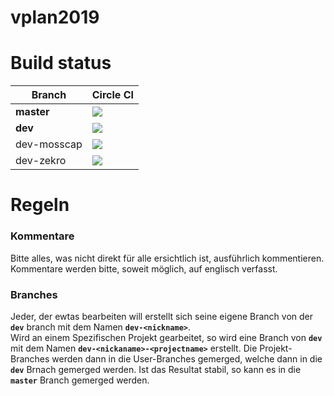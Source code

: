 # vplan2019

# Build status

Branch | Circle CI
-------|------------
**master** | <img src="https://circleci.com/gh/zekroTJA/vplan2019/tree/master.svg?style=svg&circle-token=a2edf261e07464ff53192fa4f299c6eec83e870a"/>
**dev** | <img src="https://circleci.com/gh/zekroTJA/vplan2019/tree/dev.svg?style=svg&circle-token=a2edf261e07464ff53192fa4f299c6eec83e870a"/>
dev-mosscap | <img src="https://circleci.com/gh/zekroTJA/vplan2019/tree/dev-mosscap.svg?style=svg&circle-token=a2edf261e07464ff53192fa4f299c6eec83e870a"/>
dev-zekro | <img src="https://circleci.com/gh/zekroTJA/vplan2019/tree/dev-zekro.svg?style=svg&circle-token=a2edf261e07464ff53192fa4f299c6eec83e870a"/>

# Regeln

### Kommentare
Bitte alles, was nicht direkt für alle ersichtlich ist, ausführlich kommentieren. Kommentare werden bitte, soweit möglich, 
auf englisch verfasst.

### Branches
Jeder, der ewtas bearbeiten will erstellt sich seine eigene Branch von der **`dev`** branch mit dem Namen **`dev-<nickname>`**.  
Wird an einem Spezifischen Projekt gearbeitet, so wird eine Branch von **`dev`** mit dem Namen **`dev-<nickaname>-<projectname>`** 
erstellt. Die Projekt-Branches werden dann in die User-Branches gemerged, welche dann in die **`dev`** Brnach gemerged werden. 
Ist das Resultat stabil, so kann es in die **`master`** Branch gemerged werden.

